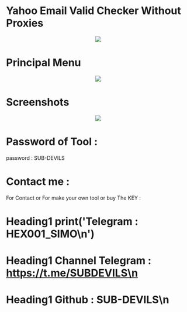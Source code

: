 # Yahoo Email Valid Checker Without Proxies



<p align="center">
  <img   src="https://user-images.githubusercontent.com/125136153/218284579-f19e5e56-eee1-4b50-b3b5-19dbcd3a7f85.png">
</p>



# Principal Menu

<p align="center">
  <img   src="https://user-images.githubusercontent.com/125136153/218284616-35be2bd8-078a-4fdb-86d5-b56273fa5343.png">
</p> 


# Screenshots


<p align="center">
  <img   src="https://user-images.githubusercontent.com/125136153/218284653-05bbaaec-0ca1-4300-a709-ad67b9ef85be.png">
</p> 


# Password of Tool :


password : SUB-DEVILS





# Contact me :

For Contact or For make your own tool or buy The KEY : 

# Heading1 print('Telegram : HEX001_SIMO\n')
# Heading1 Channel Telegram : https://t.me/SUBDEVILS\n
# Heading1 Github : SUB-DEVILS\n



